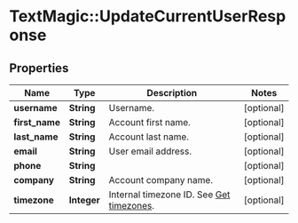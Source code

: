 # TextMagic::UpdateCurrentUserResponse

## Properties
Name | Type | Description | Notes
------------ | ------------- | ------------- | -------------
**username** | **String** | Username. | [optional] 
**first_name** | **String** | Account first name. | [optional] 
**last_name** | **String** | Account last name. | [optional] 
**email** | **String** | User email address. | [optional] 
**phone** | **String** |  | [optional] 
**company** | **String** | Account company name. | [optional] 
**timezone** | **Integer** | Internal timezone ID. See [Get timezones](http://docs.textmagictesting.com/#operation/getTimezones). | [optional] 


